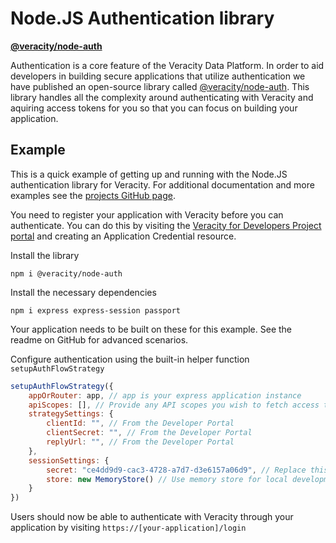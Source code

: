 # Node.JS Authentication library
**[@veracity/node-auth](https://github.com/veracity/node-auth)**

Authentication is a core feature of the Veracity Data Platform. In order to aid developers in building secure applications that utilize authentication we have published an open-source library called [@veracity/node-auth](https://github.com/veracity/node-auth). This library handles all the complexity around authenticating with Veracity and aquiring access tokens for you so that you can focus on building your application.

## Example
This is a quick example of getting up and running with the Node.JS authentication library for Veracity. For additional documentation and more examples see the [projects GitHub page](https://github.com/veracity/node-auth).

You need to register your application with Veracity before you can authenticate. You can do this by visiting the [Veracity for Developers Project portal](https://developer.veracity.com/projects) and creating an Application Credential resource.

Install the library
```
npm i @veracity/node-auth
```

Install the necessary dependencies
```
npm i express express-session passport
```

Your application needs to be built on these for this example. See the readme on GitHub for advanced scenarios.

Configure authentication using the built-in helper function `setupAuthFlowStrategy`
```javascript
setupAuthFlowStrategy({
	appOrRouter: app, // app is your express application instance
	apiScopes: [], // Provide any API scopes you wish to fetch access tokens for. Remove this to use the default.
	strategySettings: {
		clientId: "", // From the Developer Portal
		clientSecret: "", // From the Developer Portal
		replyUrl: "", // From the Developer Portal
	},
	sessionSettings: {
		secret: "ce4dd9d9-cac3-4728-a7d7-d3e6157a06d9", // Replace this with your own secret
		store: new MemoryStore() // Use memory store for local development only
	}
})
```

Users should now be able to authenticate with Veracity through your application by visiting `https://[your-application]/login`